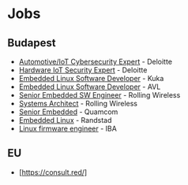 Jobs
====

Budapest
--------

-   [Automotive/IoT Cybersecurity Expert] - Deloitte
-   [Hardware IoT Security Expert] - Deloitte
-   [Embedded Linux Software Developer] - Kuka
-   [Embedded Linux Software Developer][1] - AVL
-   [Senior Embedded SW Engineer] - Rolling Wireless
-   [Systems Architect] - Rolling Wireless
-   [Senior Embedded] - Quamcom
-   [Embedded Linux] - Randstad
-   [Linux firmware engineer] - IBA

EU
--

-   [https://consult.red/]

  [Automotive/IoT Cybersecurity Expert]: https://apply.deloittece.com/en_US/careers/JobDetail/Automotive-IoT-Cybersecurity-Expert/2086
  [Hardware IoT Security Expert]: https://apply.deloittece.com/en_US/careers/JobDetail/Hardware-IoT-Security-expert/2489
  [Embedded Linux Software Developer]: https://www.kuka.com/en-hu/company/careers/vacancies/embedded-linux-software-developer-budapest
  [1]: https://jobs.avl.com/job/Budapest-Embedded-Linux-Software-Developer/831926301/
  [Senior Embedded SW Engineer]: https://www.rollingwireless.com/en/vacancies/senior-embedded-sw-engineer
  [Systems Architect]: https://www.rollingwireless.com/en/vacancies/system-architect
  [Senior Embedded]: https://career.qamcom.com/jobs/1552317-senior-embedded-sw-developer
  [Embedded Linux]: https://www.randstad.hu/allasok/embedded-linux-software-developer_budapest_30952/
  [Linux firmware engineer]: https://www.iba-careers.com/?page=job&job_id=26694&lang=en&r=?page%3Dcareer%26lang%3Den%26country%3DDE%26category%3DResearch%2B%2526%2BDevelopment%26seniority%3D%26keywords%3D
  [https://consult.red/]: https://consult.red/
